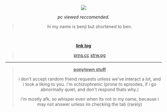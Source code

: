 <div align="center">



<h1 align="center"> </h1>


<br />



<img src="https://komarev.com/ghpvc/?username=artfufu&base=7906&color=grey&label=CoolPeople">

*pc viewed reccomended.*

 > hi my name is benji but shortened to ben.



<br>

<ins>**link log**</ins>

> [prns.cc](https://pronouns.cc/@shedletskying) [strw.pg](https://dandyfield.straw.page/)



***
> <ins>**ponytown stuff**</ins>
>
> i don't accept random friend requests unless we've interact a lot, and i took a liking to you. i'm schizophrenic (prone to episodes, if i go abnormally quiet, and don't respond thats why.)
>
> i'm mostly afk, so whisper even when its not in my name, because i may not answer unless im checking the tab (rarely)
> 




